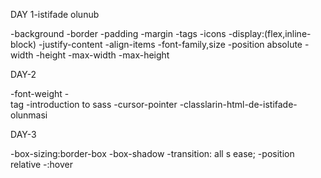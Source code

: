 DAY 1-istifade olunub 

 -background
 -border
 -padding
 -margin
 -tags
 -icons
 -display:(flex,inline-block)
 -justify-content
 -align-items
 -font-family,size
 -position absolute
 -width
 -height
 -max-width
 -max-height

 DAY-2

 -font-weight
 -<br> tag
 -introduction to sass
 -cursor-pointer
 -classlarin-html-de-istifade-olunmasi


 DAY-3

 -box-sizing:border-box
 -box-shadow
 -transition: all s ease;
 -position relative
 -:hover

